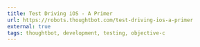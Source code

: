 ```yaml
---
title: Test Driving iOS - A Primer
url: https://robots.thoughtbot.com/test-driving-ios-a-primer
external: true
tags: thoughtbot, development, testing, objective-c
---
```

